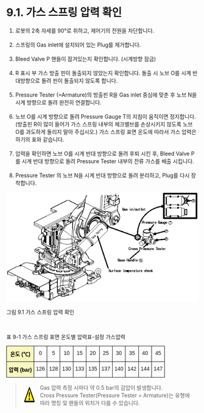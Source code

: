 ﻿# 9.1. 가스 스프링 압력 확인

<ol style="list-style-type:decimal" start="1">
    <li>
로봇의 2축 자세를 90°로 취하고, 제어기의 전원을 차단합니다.
</li><br>
    <li>
스프링의 Gas inlet에 설치되어 있는 Plug를 제거합니다.
</li><br>
    <li>
Bleed Valve P 핸들이 잠겨있는지 확인합니다. (시계방향 잠금)
</li><br>
    <li>
R 표시 부 가스 방출 핀이 돌출되지 않았는지 확인합니다. 돌출 시 노브 O를 시계 반대방향으로 돌려 핀이 돌출되지 않도록 합니다.
</li><br>
    <li>
Pressure Tester (=Armature)의 방출핀 R을 Gas inlet 중심에 맞춘 후 노브 N을 시계 방향으로 돌려 완전히 연결합니다.
</li><br>
    <li>
노브 O를 시계 방향으로 돌려 Pressure Gauge T의 지침이 움직이면 정지합니다. 
(방출핀 R이 많이 들어가 가스 스프링 내부의 체크밸브를 손상시키지 않도록 노브 O를 과도하게 돌리지 말아 주십시오.) 
가스 스프링 표면 온도에 따라서 가스 압력은 하기의 표와 같습니다.
</li><br>
    <li>
압력을 확인하면 노브 O를 시계 반대 방향으로 돌려 후퇴 시킨 후, Bleed Valve P를 시계 반대 방향으로 돌려 Pressure Tester 내부의 잔류 가스를 배출 시킵니다.
</li><br>
    <li>
Pressure Tester 의 노브 N을 시계 반대 방향으로 돌려 분리하고, Plug를 다시 장착합니다.
</li>
</ol>



![](../_assets/그림_9.1_가스스프링_압력_확인.png)

그림 9.1 가스 스프링 압력 확인

</br>

표 9-1 가스 스프링 표면 온도별 압력표-설정 가스압력

<style type="text/css">
.tg  {border-collapse:collapse;border-spacing:0;}
.tg td{border-color:black;border-style:solid;border-width:1px;font-family:Arial, sans-serif;font-size:14px;
  overflow:hidden;padding:10px 5px;word-break:normal;}
.tg th{border-color:black;border-style:solid;border-width:1px;font-family:Arial, sans-serif;font-size:14px;
  font-weight:normal;overflow:hidden;padding:10px 5px;word-break:normal;}
.tg .tg-1e26{background-color:#f8f8be;color:#000000;font-weight:bold;text-align:center;vertical-align:top}
.tg .tg-baqh{text-align:center;vertical-align:top}
</style>
<table class="tg">
<thead>
  <tr>
    <th class="tg-1e26">온도 (℃)</th>
    <th class="tg-baqh">0</th>
    <th class="tg-baqh">5</th>
    <th class="tg-baqh">10</th>
    <th class="tg-baqh">15</th>
    <th class="tg-baqh">20</th>
    <th class="tg-baqh">25</th>
    <th class="tg-baqh">30</th>
    <th class="tg-baqh">35</th>
    <th class="tg-baqh">40</th>
    <th class="tg-baqh">45</th>
  </tr>
</thead>
<tbody>
  <tr>
    <td class="tg-1e26">압력 (bar)</td>
    <td class="tg-baqh">126</td>
    <td class="tg-baqh">128</td>
    <td class="tg-baqh">130</td>
    <td class="tg-baqh">133</td>
    <td class="tg-baqh">135</td>
    <td class="tg-baqh">137</td>
    <td class="tg-baqh">140</td>
    <td class="tg-baqh">142</td>
    <td class="tg-baqh">144</td>
    <td class="tg-baqh">147</td>
  </tr>
</tbody>
</table>


<blockquote>
<table border="0">
<thead>
  <tr>
    <td> <img src="../_assets/주의표시.png" width = 50 height = 40> </td>
    <td colspan="4">Gas 압력 측정 시마다 약 0.5 bar의 감압이 발생합니다.<br>
Cross Pressure Tester(Pressure Tester = Armature)는 유형에 따라 명칭 및 핸들의 위치가 다를 수 있습니다.</td>
  </tr>
</thead>
</table>  
</blockquote>